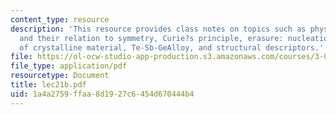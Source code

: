 ```yaml
---
content_type: resource
description: 'This resource provides class notes on topics such as physical properties
  and their relation to symmetry, Curie?s principle, erasure: nucleation and growth
  of crystalline material, Te-Sb-GeAlloy, and structural descriptors.'
file: https://ol-ocw-studio-app-production.s3.amazonaws.com/courses/3-012-fundamentals-of-materials-science-fall-2005/1a4a2759ffaa8d1927c6454d670444b4_lec21b.pdf
file_type: application/pdf
resourcetype: Document
title: lec21b.pdf
uid: 1a4a2759-ffaa-8d19-27c6-454d670444b4
---
```

